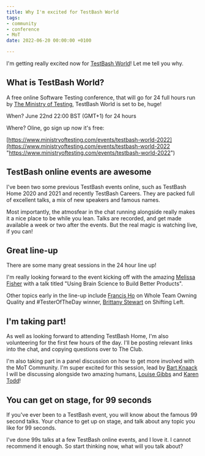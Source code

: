```yaml
---
title: Why I'm excited for TestBash World
tags:
- community
- conference
- MoT
date: 2022-06-20 00:00:00 +0100

---
```

I'm getting really excited now for [TestBash World](https://www.ministryoftesting.com/events/testbash-world-2022)! Let me tell you why.

## What is TestBash World?

A free online Software Testing conference, that will go for 24 full hours run by [The Ministry of Testing](https://www.ministryoftesting.com/), TestBash World is set to be, huge!

When? June 22nd 22:00 BST (GMT+1) for 24 hours

Where? Oline, go sign up now it's free:

[https://www.ministryoftesting.com/events/testbash-world-2022](https://www.ministryoftesting.com/events/testbash-world-2022 "https://www.ministryoftesting.com/events/testbash-world-2022")

## TestBash online events are awesome

I've been two some previous TestBash events online, such as TestBash Home 2020 and 2021 and recently TestBash Careers. They are packed full of excellent talks, a mix of new speakers and famous names.

Most importantly, the atmosfear in the chat running alongside really makes it a nice place to be while you lean. Talks are recorded, and get made available a week or two after the events. But the real magic is watching live, if you can!

## Great line-up

There are some many great sessions in the 24 hour line up!

I'm really looking forward to the event kicking off with the amazing [Melissa Fisher](https://twitter.com/fishouthebox) with a talk titled "Using Brain Science to Build Better Products".

Other topics early in the line-up include [Francis Ho](https://twitter.com/TheFrancisHo) on Whole Team Owning Quality and #TesterOfTheDay winner, [Brittany Stewart](https://twitter.com/Brittish_Beauty) on Shifting Left.

## I'm taking part!

As well as looking forward to attending TestBash Home, I'm also volunteering for the first few hours of the day. I'll be posting relevant links into the chat, and copying questions over to The Club.

I'm also taking part in a panel discussion on how to get more involved with the MoT Community. I'm super excited for this session, lead by [Bart Knaack](https://twitter.com/Btknaack) I will be discussing alongside two amazing humans, [Louise Gibbs](https://twitter.com/Louise_J_Gibbs) and [Karen Todd](https://twitter.com/KarenTestsStuff)!

## You can get on stage, for 99 seconds

If you've ever been to a TestBash event, you will know about the famous 99 second talks. Your chance to get up on stage, and talk about any topic you like for 99 seconds.

I've done 99s talks at a few TestBash online events, and I love it. I cannot recommend it enough. So start thinking now, what will you talk about?